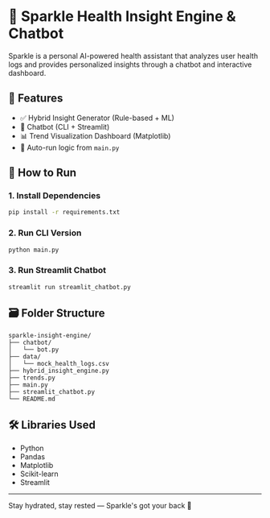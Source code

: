 
# 🌟 Sparkle Health Insight Engine & Chatbot

Sparkle is a personal AI-powered health assistant that analyzes user health logs and provides personalized insights through a chatbot and interactive dashboard.

## 🧩 Features

- ✅ Hybrid Insight Generator (Rule-based + ML)
- 💬 Chatbot (CLI + Streamlit)
- 📊 Trend Visualization Dashboard (Matplotlib)
- 🔁 Auto-run logic from `main.py`

## 🚀 How to Run

### 1. Install Dependencies
```bash
pip install -r requirements.txt
```

### 2. Run CLI Version
```bash
python main.py
```

### 3. Run Streamlit Chatbot
```bash
streamlit run streamlit_chatbot.py
```

## 🗃 Folder Structure

```
sparkle-insight-engine/
├── chatbot/
│   └── bot.py
├── data/
│   └── mock_health_logs.csv
├── hybrid_insight_engine.py
├── trends.py
├── main.py
├── streamlit_chatbot.py
└── README.md
```

## 🛠 Libraries Used

- Python
- Pandas
- Matplotlib
- Scikit-learn
- Streamlit

---

Stay hydrated, stay rested — Sparkle's got your back 💖
